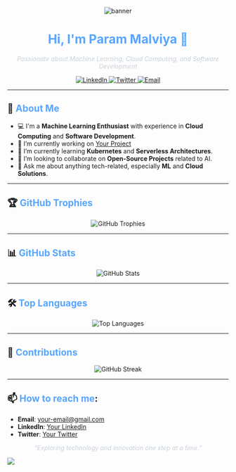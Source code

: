 <!-- Banner Section -->
<p align="center">
  <img src="https://via.placeholder.com/800x200?text=Welcome+to+My+GitHub+Profile" alt="banner" />
</p>

<!-- Title and Introduction -->
<h1 align="center" style="color:#58A6FF;">Hi, I'm Param Malviya 👋</h1>
<p align="center" style="color:#C9D1D9;">
  <em>Passionate about Machine Learning, Cloud Computing, and Software Development</em>
</p>

<!-- Social Links with Dark Theme -->
<p align="center">
  <a href="https://www.linkedin.com/in/your-linkedin/">
    <img src="https://img.shields.io/badge/-LinkedIn-0D1117?style=for-the-badge&logo=LinkedIn&logoColor=0A66C2" alt="LinkedIn">
  </a>
  <a href="https://twitter.com/your-twitter">
    <img src="https://img.shields.io/badge/-Twitter-0D1117?style=for-the-badge&logo=Twitter&logoColor=1DA1F2" alt="Twitter">
  </a>
  <a href="mailto:your-email@gmail.com">
    <img src="https://img.shields.io/badge/-Email-0D1117?style=for-the-badge&logo=Gmail&logoColor=D14836" alt="Email">
  </a>
</p>

---

<!-- About Me Section with Dark Colors -->
## 🌟 <span style="color:#58A6FF;">About Me</span>
- 💻 I'm a **Machine Learning Enthusiast** with experience in **Cloud Computing** and **Software Development**.
- 🔭 I’m currently working on [Your Project](#) 
- 🌱 I’m currently learning **Kubernetes** and **Serverless Architectures**.
- 👯 I’m looking to collaborate on **Open-Source Projects** related to AI.
- 💬 Ask me about anything tech-related, especially **ML** and **Cloud Solutions**.

---

<!-- GitHub Trophies Section with Dark Theme -->
## 🏆 <span style="color:#58A6FF;">GitHub Trophies</span>
<p align="center">
  <img src="https://github-profile-trophy.vercel.app/?username=ParamMalviya&theme=darkhub&no-frame=true&margin-w=15" alt="GitHub Trophies" />
</p>

---

<!-- GitHub Stats Section with Dark Theme -->
## 📊 <span style="color:#58A6FF;">GitHub Stats</span>
<p align="center">
  <img src="https://github-readme-stats.vercel.app/api?username=ParamMalviya&show_icons=true&theme=merko" alt="GitHub Stats" />
</p>

---

<!-- Top Languages Section with Dark Theme -->
## 🛠 <span style="color:#58A6FF;">Top Languages</span>
<p align="center">
  <img src="https://github-readme-stats.vercel.app/api/top-langs/?username=ParamMalviya&layout=compact&theme=merko" alt="Top Languages" />
</p>

---

<!-- Contributions Section with Dark Theme -->
## 🚀 <span style="color:#58A6FF;">Contributions</span>
<p align="center">
  <img src="https://github-readme-streak-stats.herokuapp.com/?user=ParamMalviya&theme=merko" alt="GitHub Streak" />
</p>

---

<!-- Contact Section -->
## 📫 <span style="color:#58A6FF;">How to reach me</span>:
- **Email**: your-email@gmail.com
- **LinkedIn**: [Your LinkedIn](https://www.linkedin.com/in/your-linkedin/)
- **Twitter**: [Your Twitter](https://twitter.com/your-twitter)

<!-- Footer with Dark Theme -->
<p align="center" style="color:#C9D1D9;">
  <em>“Exploring technology and innovation one step at a time.”</em>
</p>
<a href="https://visitcount.itsvg.in">
  <img src="https://visitcount.itsvg.in/api?id=ParamMalviya&label=Profile%20Views&color=3&icon=5&pretty=false" />
</a>
